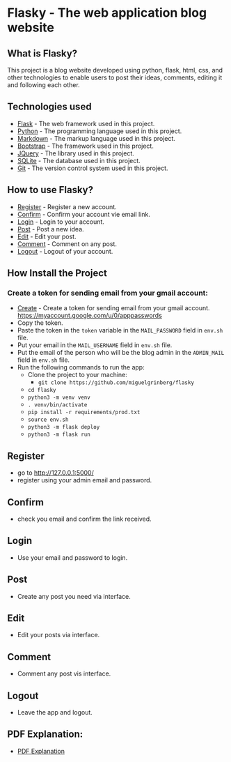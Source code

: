 # Flasky - The web application blog website

## What is Flasky?

This project is a blog website developed using python, flask, html, css, and other technologies to enable users to post their ideas, comments, editing it and following each other.

## Technologies used

- [Flask](https://flask.palletsprojects.com/) - The web framework used in this project.
- [Python](https://www.python.org/) - The programming language used in this project.
- [Markdown](https://en.wikipedia.org/wiki/Markdown) - The markup language used in this project.
- [Bootstrap](https://getbootstrap.com/) - The framework used in this project.
- [JQuery](https://jquery.com/) - The library used in this project.
- [SQLite](https://www.sqlite.org/) - The database used in this project.
- [Git](https://git-scm.com/) - The version control system used in this project.

## How to use Flasky?

- [Register](#register) - Register a new account.
- [Confirm](#confirm) - Confirm your account vie email link.
- [Login](#login) - Login to your account.
- [Post](#post) - Post a new idea.
- [Edit](#edit) - Edit your post.
- [Comment](#comment) - Comment on any post.
- [Logout](#logout) - Logout of your account.

## How Install the Project

### Create a token for sending email from your gmail account:

- [Create](https://myaccount.google.com/u/0/apppasswords) - Create a token for sending email from your gmail account. https://myaccount.google.com/u/0/apppasswords
- Copy the token.
- Paste the token in the `token` variable in the `MAIL_PASSWORD` field in `env.sh` file.
- Put your email in the `MAIL_USERNAME` field in `env.sh` file.
- Put the email of the person who will be the blog admin in the `ADMIN_MAIL` field in `env.sh` file.
- Run the following commands to run the app:
  - Clone the project to your machine:
    - `git clone https://github.com/miguelgrinberg/flasky`
  - `cd flasky`
  - `python3 -m venv venv`
  - `. venv/bin/activate`
  - `pip install -r requirements/prod.txt`
  - `source env.sh`
  - `python3 -m flask deploy`
  - `python3 -m flask run`

## Register

- go to http://127.0.0.1:5000/
- register using your admin email and password.

## Confirm

- check you email and confirm the link received.

## Login

- Use your email and password to login.

## Post

- Create any post you need via interface.

## Edit

- Edit your posts via interface.

## Comment

- Comment any post vis interface.

## Logout

- Leave the app and logout.

## PDF Explanation:

- [PDF Explanation](https://github.com/longvision/Flask-Website-Blog/blob/project/cs531_week9_flask_website_blog_project_horiguchi_ricardo_19618.pdf)
